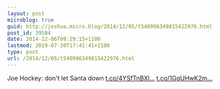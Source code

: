 ```yaml
---
layout: post
microblog: true
guid: http://joshua.micro.blog/2014/12/05/t540996349815422976.html
post_id: 39584
date: 2014-12-06T09:29:15+1100
lastmod: 2019-07-30T17:41:41+1100
type: post
url: /2014/12/05/t540996349815422976.html
---
```

Joe Hockey: don't let Santa down [t.co/4YSfTnBXl...](http://t.co/4YSfTnBXlm) [t.co/1GqUHwK2m...](http://t.co/1GqUHwK2mz)
